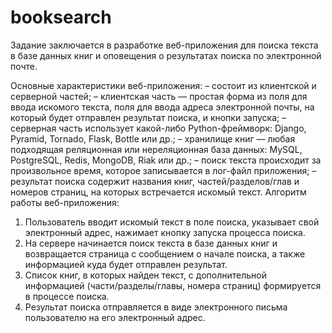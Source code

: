 # booksearch
Задание заключается в разработке веб-приложения для поиска текста в базе данных книг и
оповещения о результатах поиска по электронной почте.

Основные характеристики веб-приложения:
– состоит из клиентской и серверной частей;
– клиентская часть ― простая форма из поля для ввода искомого текста, поля для ввода
      адреса электронной почты, на который будет отправлен результат поиска, и кнопки
запуска;
– серверная часть использует какой-либо Python-фреймворк: Django, Pyramid, Tornado,
      Flask, Bottle или др.;
– хранилище книг ― любая подходящая реляционная или нереляционная база данных: MySQL,
      PostgreSQL, Redis, MongoDB, Riak или др.;
– поиск текста происходит за произвольное время, которое записывается в лог-файл
приложения;
– результат поиска содержит названия книг, частей/разделов/глав и номеров страниц, на
      которых встречается искомый текст.
Алгоритм работы веб-приложения:
   1. Пользователь вводит искомый текст в поле поиска, указывает свой электронный адрес,
      нажимает кнопку запуска процесса поиска.
   2. На сервере начинается поиск текста в базе данных книг и возвращается страница с
      сообщением о начале поиска, а также информацией куда будет отправлен результат.
   3. Список книг, в которых найден текст, с дополнительной информацией
      (части/разделы/главы, номера страниц) формируется в процессе поиска.
   4. Результат поиска отправляется в виде электронного письма пользователю на его
      электронный адрес.
